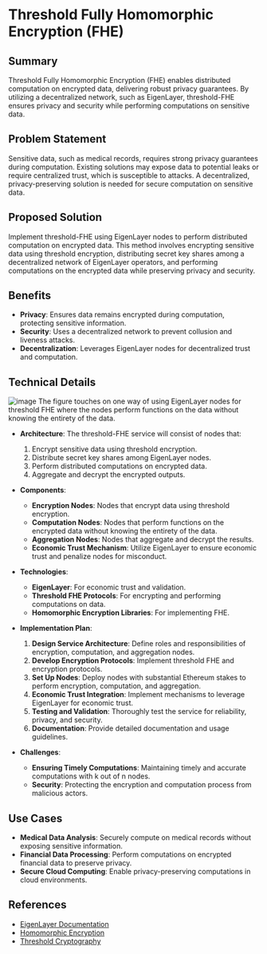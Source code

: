 # Threshold Fully Homomorphic Encryption (FHE)

## Summary
Threshold Fully Homomorphic Encryption (FHE) enables distributed computation on encrypted data, delivering robust privacy guarantees. By utilizing a decentralized network, such as EigenLayer, threshold-FHE ensures privacy and security while performing computations on sensitive data.

## Problem Statement
Sensitive data, such as medical records, requires strong privacy guarantees during computation. Existing solutions may expose data to potential leaks or require centralized trust, which is susceptible to attacks. A decentralized, privacy-preserving solution is needed for secure computation on sensitive data.

## Proposed Solution
Implement threshold-FHE using EigenLayer nodes to perform distributed computation on encrypted data. This method involves encrypting sensitive data using threshold encryption, distributing secret key shares among a decentralized network of EigenLayer operators, and performing computations on the encrypted data while preserving privacy and security.

## Benefits
- **Privacy**: Ensures data remains encrypted during computation, protecting sensitive information.
- **Security**: Uses a decentralized network to prevent collusion and liveness attacks.
- **Decentralization**: Leverages EigenLayer nodes for decentralized trust and computation.

## Technical Details

![image](https://github.com/Layr-Labs/avs-ideas/assets/26431906/395db61b-011b-4822-819e-41d98df3769e)
The figure touches on one way of using EigenLayer nodes for threshold FHE where the nodes perform functions on the data without knowing the entirety of the data.

- **Architecture**: 
  The threshold-FHE service will consist of nodes that:
  1. Encrypt sensitive data using threshold encryption.
  2. Distribute secret key shares among EigenLayer nodes.
  3. Perform distributed computations on encrypted data.
  4. Aggregate and decrypt the encrypted outputs.
  
- **Components**:
  - **Encryption Nodes**: Nodes that encrypt data using threshold encryption.
  - **Computation Nodes**: Nodes that perform functions on the encrypted data without knowing the entirety of the data.
  - **Aggregation Nodes**: Nodes that aggregate and decrypt the results.
  - **Economic Trust Mechanism**: Utilize EigenLayer to ensure economic trust and penalize nodes for misconduct.
  
- **Technologies**:
  - **EigenLayer**: For economic trust and validation.
  - **Threshold FHE Protocols**: For encrypting and performing computations on data.
  - **Homomorphic Encryption Libraries**: For implementing FHE.

- **Implementation Plan**:
  1. **Design Service Architecture**: Define roles and responsibilities of encryption, computation, and aggregation nodes.
  2. **Develop Encryption Protocols**: Implement threshold FHE and encryption protocols.
  3. **Set Up Nodes**: Deploy nodes with substantial Ethereum stakes to perform encryption, computation, and aggregation.
  4. **Economic Trust Integration**: Implement mechanisms to leverage EigenLayer for economic trust.
  5. **Testing and Validation**: Thoroughly test the service for reliability, privacy, and security.
  6. **Documentation**: Provide detailed documentation and usage guidelines.

- **Challenges**:
  - **Ensuring Timely Computations**: Maintaining timely and accurate computations with k out of n nodes.
  - **Security**: Protecting the encryption and computation process from malicious actors.

## Use Cases
- **Medical Data Analysis**: Securely compute on medical records without exposing sensitive information.
- **Financial Data Processing**: Perform computations on encrypted financial data to preserve privacy.
- **Secure Cloud Computing**: Enable privacy-preserving computations in cloud environments.

## References
- [EigenLayer Documentation](https://docs.eigenlayer.com/)
- [Homomorphic Encryption](https://en.wikipedia.org/wiki/Homomorphic_encryption)
- [Threshold Cryptography](https://en.wikipedia.org/wiki/Threshold_cryptosystem)
